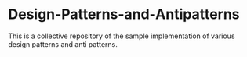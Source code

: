 # Design-Patterns-and-Antipatterns
This is a collective repository of the sample implementation of various design patterns and anti patterns.
